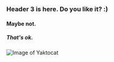 ### Header 3 is here. Do you like it? :)
#### Maybe not.
##### That's ok.


![Image of Yaktocat](https://octodex.github.com/images/yaktocat.png)

